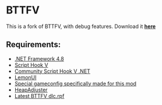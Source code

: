 # BTTFV
This is a fork of BTTFV, with debug features.
Download it [**here**](https://ci.appveyor.com/api/projects/VictorGamer072YT/backtothefuturev/artifacts/BackToTheFutureV.zip)
## Requirements:
- [.NET Framework 4.8](https://dotnet.microsoft.com/download/dotnet-framework/thank-you/net48-web-installer)
- [Script Hook V](https://www.dev-c.com/gtav/scripthookv/)
- [Community Script Hook V .NET](https://github.com/crosire/scripthookvdotnet)
- [LemonUI](https://github.com/justalemon/LemonUI)
- [Special gameconfig specifically made for this mod](https://cdn.discordapp.com/attachments/769717251812884490/800057303101079671/gameconfig.xml)
- [HeapAdjuster](https://www.gta5-mods.com/tools/heapadjuster)
- [Latest BTTFV dlc.rpf](https://www.youtube.com/watch?v=dQw4w9WgXcQ)